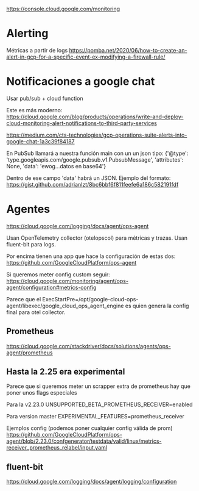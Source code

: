 https://console.cloud.google.com/monitoring

# Alerting
Métricas a partir de logs
https://pomba.net/2020/06/how-to-create-an-alert-in-gcp-for-a-specific-event-ex-modifying-a-firewall-rule/


# Notificaciones a google chat
Usar pub/sub + cloud function

Este es más moderno:
https://cloud.google.com/blog/products/operations/write-and-deploy-cloud-monitoring-alert-notifications-to-third-party-services

https://medium.com/cts-technologies/gcp-operations-suite-alerts-into-google-chat-1a3c39f84187


En PubSub llamará a nuestra función main con un un json tipo:
{'@type': 'type.googleapis.com/google.pubsub.v1.PubsubMessage', 'attributes': None, 'data': 'ewog...datos en base64'}

Dentro de ese campo 'data' habrá un JSON.
Ejemplo del formato:
https://gist.github.com/adrianlzt/8bc6bbf6f811feefe6a186c582191fdf


# Agentes
https://cloud.google.com/logging/docs/agent/ops-agent

Usan OpenTelemetry collector (otelopscol) para métricas y trazas.
Usan fluent-bit para logs.

Por encima tienen una app que hace la configuración de estas dos: https://github.com/GoogleCloudPlatform/ops-agent

Si queremos meter config custom seguir: https://cloud.google.com/monitoring/agent/ops-agent/configuration#metrics-config

Parece que el ExecStartPre=/opt/google-cloud-ops-agent/libexec/google_cloud_ops_agent_engine es quien genera la config final para otel collector.

## Prometheus
https://cloud.google.com/stackdriver/docs/solutions/agents/ops-agent/prometheus

## Hasta la 2.25 era experimental
Parece que si queremos meter un scrapper extra de prometheus hay que poner unos flags especiales

Para la v2.23.0
UNSUPPORTED_BETA_PROMETHEUS_RECEIVER=enabled

Para version master
EXPERIMENTAL_FEATURES=prometheus_receiver

Ejemplos config (podemos poner cualquier config válida de prom)
https://github.com/GoogleCloudPlatform/ops-agent/blob/2.23.0/confgenerator/testdata/valid/linux/metrics-receiver_prometheus_relabel/input.yaml


## fluent-bit
https://cloud.google.com/logging/docs/agent/logging/configuration

